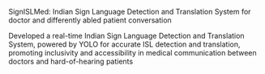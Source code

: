 SignISLMed: Indian Sign Language Detection and Translation System for doctor and differently abled patient
conversation 


Developed a real-time Indian Sign Language Detection and Translation System, powered by YOLO for accurate ISL
detection and translation, promoting inclusivity and accessibility in medical communication between doctors and
hard-of-hearing patients